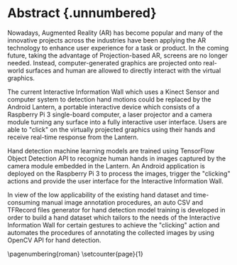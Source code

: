 # Abstract {.unnumbered}

<!-- This is the abstract -->

Nowadays, Augmented Reality (AR) has become popular and many of the innovative projects across the industries have been applying the AR technology to enhance user experience for a task or product. In the coming future, taking the advantage of Projection-based AR, screens are no longer needed. Instead, computer-generated graphics are projected onto real-world surfaces and human are allowed to directly interact with the virtual graphics.

The current Interactive Information Wall which uses a Kinect Sensor and computer system to detection hand motions could be replaced by the Android Lantern, a portable interactive device which consists of a Raspberry Pi 3 single-board computer, a laser projector and a camera module turning any surface into a fully interactive user interface. Users are able to "click" on the virtually projected graphics using their hands and receive real-time response from the Lantern.

Hand detection machine learning models are trained using TensorFlow Object Detection API to recognize human hands in images captured by the camera module embedded in the Lantern. An Android application is deployed on the Raspberry Pi 3 to process the images, trigger the "clicking" actions and provide the user interface for the Interactive Information Wall.

In view of the low applicability of the existing hand dataset and time-consuming manual image annotation procedures, an auto CSV and TFRecord files generator for hand detection model training is developed in order to build a hand dataset which tailors to the needs of the Interactive Information Wall for certain gestures to achieve the "clicking" action and automates the procedures of annotating the collected images by using OpenCV API for hand detection.

\pagenumbering{roman}
\setcounter{page}{1}
